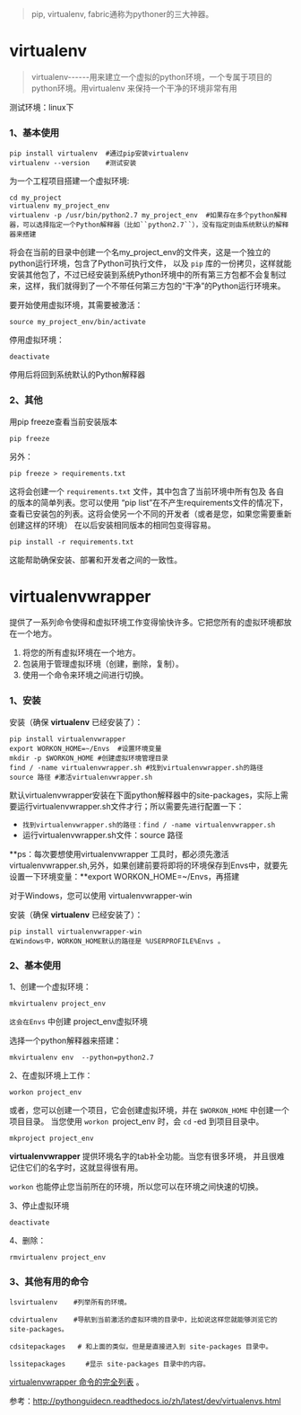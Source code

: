 

> pip, virtualenv, fabric通称为pythoner的三大神器。

#  virtualenv
> virtualenv------用来建立一个虚拟的python环境，一个专属于项目的python环境。用virtualenv 来保持一个干净的环境非常有用

测试环境：linux下

### 1、基本使用


```
pip install virtualenv  #通过pip安装virtualenv
virtualenv --version    #测试安装
```

为一个工程项目搭建一个虚拟环境:
```shell
cd my_project
virtualenv my_project_env
virtualenv -p /usr/bin/python2.7 my_project_env  #如果存在多个python解释器，可以选择指定一个Python解释器（比如``python2.7``），没有指定则由系统默认的解释器来搭建
```


将会在当前的目录中创建一个名my_project_env的文件夹，这是一个独立的python运行环境，包含了Python可执行文件， 以及 `pip` 库的一份拷贝，这样就能安装其他包了，不过已经安装到系统Python环境中的所有第三方包都不会复制过来，这样，我们就得到了一个不带任何第三方包的“干净”的Python运行环境来。

要开始使用虚拟环境，其需要被激活：
```
source my_project_env/bin/activate
```

停用虚拟环境：
```
deactivate
```

停用后将回到系统默认的Python解释器

### 2、其他

用pip freeze查看当前安装版本
```
pip freeze
```

另外：
```
pip freeze > requirements.txt
```

这将会创建一个 `requirements.txt` 文件，其中包含了当前环境中所有包及 各自的版本的简单列表。您可以使用 “pip list”在不产生requirements文件的情况下， 查看已安装包的列表。这将会使另一个不同的开发者（或者是您，如果您需要重新创建这样的环境） 在以后安装相同版本的相同包变得容易。
```
pip install -r requirements.txt
```

这能帮助确保安装、部署和开发者之间的一致性。

# virtualenvwrapper

提供了一系列命令使得和虚拟环境工作变得愉快许多。它把您所有的虚拟环境都放在一个地方。

1. 将您的所有虚拟环境在一个地方。
2. 包装用于管理虚拟环境（创建，删除，复制）。
3. 使用一个命令来环境之间进行切换。

###    1、安装

安装（确保 **virtualenv** 已经安装了）：

```
pip install virtualenvwrapper
export WORKON_HOME=~/Envs  #设置环境变量
mkdir -p $WORKON_HOME #创建虚拟环境管理目录
find / -name virtualenvwrapper.sh #找到virtualenvwrapper.sh的路径
source 路径 #激活virtualenvwrapper.sh
```

默认virtualenvwrapper安装在下面python解释器中的site-packages，实际上需要运行virtualenvwrapper.sh文件才行；所以需要先进行配置一下：

- `找到virtualenvwrapper.sh的路径：find / -name virtualenvwrapper.sh `
- 运行virtualenvwrapper.sh文件：source 路径

**ps：每次要想使用virtualenvwrapper 工具时，都必须先激活virtualenvwrapper.sh,另外，如果创建前要将即将的环境保存到Envs中，就要先设置一下环境变量：**export WORKON_HOME=~/Envs，再搭建



对于Windows，您可以使用 virtualenvwrapper-win

安装（确保 **virtualenv** 已经安装了）：

```
pip install virtualenvwrapper-win
在Windows中，WORKON_HOME默认的路径是 %USERPROFILE%Envs 。
```

### 2、基本使用

1、创建一个虚拟环境：

```
mkvirtualenv project_env
```

`这会在Envs` 中创建 project_env虚拟环境

选择一个python解释器来搭建：

```
mkvirtualenv env  --python=python2.7
```



2、在虚拟环境上工作：

```
workon project_env
```

或者，您可以创建一个项目，它会创建虚拟环境，并在 `$WORKON_HOME` 中创建一个项目目录。 当您使用 `workon `project_env 时，会 `cd` -ed 到项目目录中。

```
mkproject project_env
```

**virtualenvwrapper** 提供环境名字的tab补全功能。当您有很多环境， 并且很难记住它们的名字时，这就显得很有用。

`workon` 也能停止您当前所在的环境，所以您可以在环境之间快速的切换。

3、停止虚拟环境

```
deactivate
```

4、删除：

```
rmvirtualenv project_env
```

### 3、其他有用的命令



```
lsvirtualenv    #列举所有的环境。

cdvirtualenv    #导航到当前激活的虚拟环境的目录中，比如说这样您就能够浏览它的 site-packages。

cdsitepackages   # 和上面的类似，但是是直接进入到 site-packages 目录中。

lssitepackages     #显示 site-packages 目录中的内容。
```



[virtualenvwrapper 命令的完全列表](https://virtualenvwrapper.readthedocs.io/en/latest/command_ref.html) 。



参考：http://pythonguidecn.readthedocs.io/zh/latest/dev/virtualenvs.html
